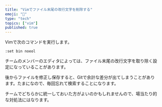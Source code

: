 ```yaml
---
title: "Vimでファイル末尾の改行文字を削除する"
emoji: "🌟"
type: "tech"
topics: ["vim"]
published: true
---
```


Vimで次のコマンドを実行します。

```vim
:set bin noeol
```

チームのメンバーのエディタによっては、ファイル末尾の改行文字を取り除く設定になっていることがあります。

後からファイルを修正し保存すると、Gitで余計な差分が出てしまうことがあります。たまになので、毎回忘れて検索することになります。

チームでどちらかに統一しておいた方がよいのかもしれませんので、場当たり的な対処法にはなります。
